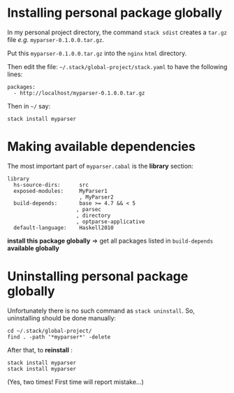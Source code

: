 Installing personal package globally
====================================

In my personal project directory, the command `stack sdist` creates a `tar.gz` file _e.g._ `myparser-0.1.0.0.tar.gz`.

Put this `myparser-0.1.0.0.tar.gz` into the `nginx` `html` directory.

Then edit the file: `~/.stack/global-project/stack.yaml` to have the following lines:

    packages: 
      - http://localhost/myparser-0.1.0.0.tar.gz

Then in `~/` say:

    stack install myparser


Making available dependencies
=============================

The most important part of `myparser.cabal` is the __library__ section:

    library
      hs-source-dirs:      src
      exposed-modules:     MyParser1
                           , MyParser2
      build-depends:       base >= 4.7 && < 5
                          , parsec
                          , directory
                          , optparse-applicative
      default-language:    Haskell2010

__install this package globally__ ⇒ get all packages listed in `build-depends` __available globally__


Uninstalling personal package globally
======================================

Unfortunately there is no such command as `stack uninstall`. So, uninstalling should be done manually:

    cd ~/.stack/global-project/
    find . -path '*myparser*' -delete

After that, to __reinstall__ :

    stack install myparser
    stack install myparser

(Yes, two times! First time will report mistake...)
